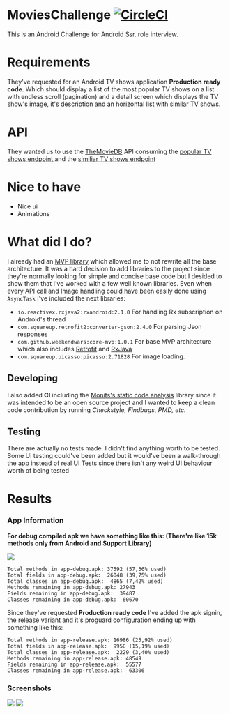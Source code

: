 # MoviesChallenge [![CircleCI](https://circleci.com/gh/WeekendWars/MoviesChallenge/tree/master.svg?style=svg)](https://circleci.com/gh/WeekendWars/MoviesChallenge/tree/master)
This is an Android Challenge for Android Ssr. role interview.


# Requirements

They've requested for an Android TV shows application **Production ready code**. Which should display a list of the most popular TV shows on a list with
endless scroll (pagination) and a detail screen which displays the TV show's image, it's description and an horizontal list with
similar TV shows.

# API
They wanted us to use the <a href="https://developers.themoviedb.org">TheMovieDB</a> API consuming the <a href="https://developers.themoviedb.org/3/tv/get-popular-tv-shows">popular TV shows endpoint </a>
and the <a href="https://developers.themoviedb.org/3/tv/get-similar-tv-shows">similiar TV shows endpoint</a>

# Nice to have
* Nice ui
* Animations

# What did I do?

I already had an <a href="https://github.com/WeekendWars/mvp-core">MVP library</a> which allowed me to not rewrite all the
base architecture. It was a hard decision to add libraries to the project since they're normally looking for simple and concise
base code but I desided to show them that I've worked with a few well known libraries. Even when every API call and Image handling could have been easily done using `AsyncTask` I've included the next libraries:

* `io.reactivex.rxjava2:rxandroid:2.1.0` For handling Rx subscription on Android's thread
* `com.squareup.retrofit2:converter-gson:2.4.0` For parsing Json responses
* `com.github.weekendwars:core-mvp:1.0.1` For base MVP architecture which also includes <a href="https://github.com/square/retrofit/">Retrofit</a> and <a href="https://github.com/ReactiveX/RxJava">RxJava</a>
* `com.squareup.picasso:picasso:2.71828` For image loading.

## Developing

I also added **CI** including the <a href="https://github.com/Monits/static-code-analysis-plugin">Monits's static code analysis</a> library since it was
intended to be an open source project and I wanted to keep a clean code contribution by running *Checkstyle, Findbugs, PMD, etc.*

## Testing

There are actually no tests made. I didn't find anything worth to be tested. Some UI testing could've been added but it would've been a walk-through the app instead of real UI Tests since there isn't any weird UI behaviour worth of being tested

# Results

### App Information

**For debug compiled apk we have something like this: (There're like 15k methods only from Android and Support Library)**

<img src="https://lh4.googleusercontent.com/Q-Fx6E3JYhA6_W-6Craw8g0KNXMf9ePMULQSCxR20NQz33G2hl6NWMS68qqVeKO3CuRtTTUKAB3EtJiqWoNM=w2880-h1482-rw">

```
Total methods in app-debug.apk: 37592 (57,36% used)
Total fields in app-debug.apk:  26048 (39,75% used)
Total classes in app-debug.apk:  4865 (7,42% used)
Methods remaining in app-debug.apk: 27943
Fields remaining in app-debug.apk:  39487
Classes remaining in app-debug.apk:  60670
```

Since they've requested **Production ready code** I've added the apk signin, the release variant and it's proguard configuration ending up with something like this:

```
Total methods in app-release.apk: 16986 (25,92% used)
Total fields in app-release.apk:  9958 (15,19% used)
Total classes in app-release.apk:  2229 (3,40% used)
Methods remaining in app-release.apk: 48549
Fields remaining in app-release.apk:  55577
Classes remaining in app-release.apk:  63306
```

### Screenshots
<img src="https://lh6.googleusercontent.com/GnnJWntrWKJ11NzhhAMfGe5469mJzz7BGR3d1DlR_DzBcFcL3QTZp9d58plRz4ho8FntkflIqUNXYNjUm7up=w2880-h1482-rw">


<img src="https://lh4.googleusercontent.com/K4VzPgdHFemc02uYmV3qh938BrTRxNlnirPHJv_iZWr2DRmaeWrYPyqAe47GubL5uM3QVbNXjjxxsjlfh0k8=w2880-h1482-rw">

